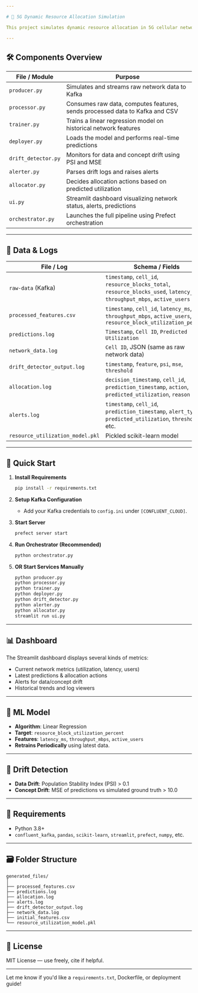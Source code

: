 ```yaml
---

# 📡 5G Dynamic Resource Allocation Simulation

This project simulates dynamic resource allocation in 5G cellular networks using real-time data streams, machine learning, drift detection, and responsive visualization. It integrates a full Kafka-based pipeline, predictive modeling, drift monitoring, and an interactive dashboard to provide actionable insights into network health and utilization.

---
```


## 🛠️ Components Overview

| File / Module       | Purpose                                                                     |
| ------------------- | --------------------------------------------------------------------------- |
| `producer.py`       | Simulates and streams raw network data to Kafka                             |
| `processor.py`      | Consumes raw data, computes features, sends processed data to Kafka and CSV |
| `trainer.py`        | Trains a linear regression model on historical network features             |
| `deployer.py`       | Loads the model and performs real-time predictions                          |
| `drift_detector.py` | Monitors for data and concept drift using PSI and MSE                       |
| `alerter.py`        | Parses drift logs and raises alerts                                         |
| `allocator.py`      | Decides allocation actions based on predicted utilization                   |
| `ui.py`             | Streamlit dashboard visualizing network status, alerts, predictions         |
| `orchestrator.py`   | Launches the full pipeline using Prefect orchestration                      |

---

## 📁 Data & Logs

| File / Log                       | Schema / Fields                                                                                                          |
| -------------------------------- | ------------------------------------------------------------------------------------------------------------------------ |
| `raw-data` (Kafka)               | `timestamp`, `cell_id`, `resource_blocks_total`, `resource_blocks_used`, `latency_ms`, `throughput_mbps`, `active_users` |
| `processed_features.csv`         | `timestamp`, `cell_id`, `latency_ms`, `throughput_mbps`, `active_users`, `resource_block_utilization_percent`            |
| `predictions.log`                | `Timestamp`, `Cell ID`, `Predicted Utilization`                                                                          |
| `network_data.log`               | `Cell ID`, JSON (same as raw network data)                                                                               |
| `drift_detector_output.log`      | `timestamp`, `feature`, `psi`, `mse`, `threshold`                                                                        |
| `allocation.log`                 | `decision_timestamp`, `cell_id`, `prediction_timestamp`, `action`, `predicted_utilization`, `reason`                     |
| `alerts.log`                     | `timestamp`, `cell_id`, `prediction_timestamp`, `alert_type`, `predicted_utilization`, `threshold`, etc.                 |
| `resource_utilization_model.pkl` | Pickled scikit-learn model                                                                                               |

---

## 🚀 Quick Start

1. **Install Requirements**

   ```bash
   pip install -r requirements.txt
   ```

2. **Setup Kafka Configuration**

   * Add your Kafka credentials to `config.ini` under `[CONFLUENT_CLOUD]`.

3. **Start Server**

   ```bash
   prefect server start
   ```
   
4. **Run Orchestrator (Recommended)**

   ```bash
   python orchestrator.py
   ```

5. **OR Start Services Manually**

   ```bash
   python producer.py
   python processor.py
   python trainer.py
   python deployer.py
   python drift_detector.py
   python alerter.py
   python allocator.py
   streamlit run ui.py
   ```

---

## 📊 Dashboard

The Streamlit dashboard displays several kinds of metrics:

* Current network metrics (utilization, latency, users)
* Latest predictions & allocation actions
* Alerts for data/concept drift
* Historical trends and log viewers

---

## 🧠 ML Model

* **Algorithm**: Linear Regression
* **Target**: `resource_block_utilization_percent`
* **Features**: `latency_ms`, `throughput_mbps`, `active_users`
* **Retrains Periodically** using latest data.

---

## 🧪 Drift Detection

* **Data Drift**: Population Stability Index (PSI) > 0.1
* **Concept Drift**: MSE of predictions vs simulated ground truth > 10.0

---

## 📌 Requirements

* Python 3.8+
* `confluent_kafka`, `pandas`, `scikit-learn`, `streamlit`, `prefect`, `numpy`, etc.

---

## 🗃️ Folder Structure

```
generated_files/
│
├── processed_features.csv
├── predictions.log
├── allocation.log
├── alerts.log
├── drift_detector_output.log
├── network_data.log
├── initial_features.csv
└── resource_utilization_model.pkl
```

---

## 📄 License

MIT License — use freely, cite if helpful.

---

Let me know if you'd like a `requirements.txt`, Dockerfile, or deployment guide!

